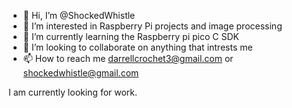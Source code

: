 - 👋 Hi, I’m @ShockedWhistle
- 👀 I’m interested in Raspberry Pi projects and image processing
- 🌱 I’m currently learning the Raspberry pi pico C SDK
- 💞️ I’m looking to collaborate on anything that intrests me
- 📫 How to reach me darrellcrochet3@gmail.com or shockedwhistle@gmail.com

I am currently looking for work.

<!---
ShockedWhistle/ShockedWhistle is a ✨ special ✨ repository because its `README.md` (this file) appears on your GitHub profile.
You can click the Preview link to take a look at your changes.
--->
